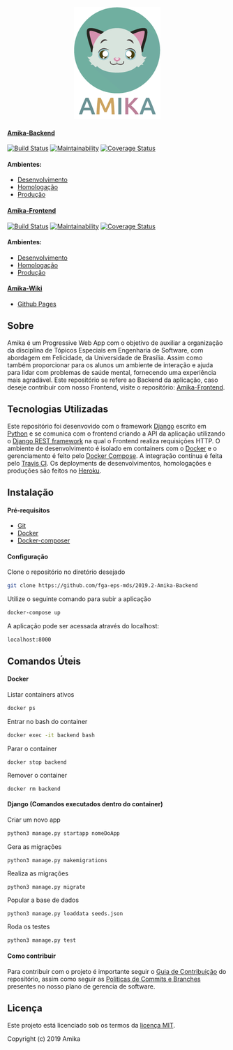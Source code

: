 <p align="center">
    <a src="https://fga-eps-mds.github.io/2019.2-Amika-Wiki/">
        <img src="https://raw.githubusercontent.com/fga-eps-mds/2019.2-Amika-Wiki/master/assets/img/AmikaComNome.png">
    </a>
</p>


#### [Amika-Backend](https://github.com/fga-eps-mds/2019.2-Amika-Backend)
[![Build Status](https://travis-ci.org/fga-eps-mds/2019.2-Amika-Backend.svg?branch=master)](https://travis-ci.org/fga-eps-mds/2019.2-Amika-Backend)
[![Maintainability](https://api.codeclimate.com/v1/badges/fa0fbed2c8fa7014e542/maintainability)](https://codeclimate.com/github/fga-eps-mds/2019.2-Amika-Backend/maintainability)
[![Coverage Status](https://coveralls.io/repos/github/fga-eps-mds/2019.2-Amika-Backend/badge.svg?branch=develop)](https://coveralls.io/github/fga-eps-mds/2019.2-Amika-Backend?branch=develop)

#### Ambientes:
- [Desenvolvimento](https://amika-backend-dev.herokuapp.com/)
- [Homologação](https://amika-backend-stg.herokuapp.com/)
- [Produção](https://amika-backend.herokuapp.com/)

#### [Amika-Frontend](https://github.com/fga-eps-mds/2019.2-Amika-Frontend)
[![Build Status](https://travis-ci.org/fga-eps-mds/2019.2-Amika-Frontend.svg?branch=master)](https://travis-ci.org/fga-eps-mds/2019.2-Amika-Frontend)
[![Maintainability](https://api.codeclimate.com/v1/badges/e6c21399ba32b11ab1d1/maintainability)](https://codeclimate.com/github/fga-eps-mds/2019.2-Amika-Frontend/maintainability)
[![Coverage Status](https://coveralls.io/repos/github/fga-eps-mds/2019.2-Amika-Frontend/badge.svg?branch=develop)](https://coveralls.io/github/fga-eps-mds/2019.2-Amika-Frontend?branch=develop)

#### Ambientes:
- [Desenvolvimento](https://amika-dev.herokuapp.com/)
- [Homologação](https://amika-stg.herokuapp.com/)
- [Produção](https://amika-prod.herokuapp.com/)

#### [Amika-Wiki](https://github.com/fga-eps-mds/2019.2-Amika-Wiki)
- [Github Pages](https://fga-eps-mds.github.io/2019.2-Amika-Wiki/#/)


## Sobre

Amika é um Progressive Web App com o objetivo de auxiliar a organização da disciplina de Tópicos Especiais em Engenharia de Software, com abordagem em Felicidade, da Universidade de Brasília. Assim como também proporcionar para os alunos um ambiente de interação e ajuda para lidar com problemas de saúde mental, fornecendo uma experiência mais agradável. Este repositório se refere ao Backend da aplicação, caso deseje contribuir com nosso Frontend, visite o repositório: [Amika-Frontend](https://github.com/fga-eps-mds/2019.2-Amika-Frontend). 


## Tecnologias Utilizadas

Este repositório foi desenvovido com o framework [Django](https://www.djangoproject.com) escrito em [Python](https://www.python.org) e se comunica com o frontend criando a API da aplicação utilizando o [Django REST framework](https://www.django-rest-framework.org) na qual o Frontend realiza requisições HTTP. O ambiente de desenvolvimento é isolado em containers com o [Docker](https://www.docker.com) e o gerenciamento é feito pelo [Docker Compose](https://docs.docker.com/compose/). A integração contínua é feita pelo [Travis CI](https://docs.travis-ci.com). Os deployments de desenvolvimentos, homologações e produções são feitos no [Heroku](https://devcenter.heroku.com).

## Instalação

  #### Pré-requisitos
  * [Git](https://git-scm.com/)
  * [Docker](https://www.docker.com/get-docker)
  * [Docker-composer](https://docs.docker.com/compose/install/#install-compose)

  #### Configuração

  Clone o repositório no diretório desejado
  ```bash
  git clone https://github.com/fga-eps-mds/2019.2-Amika-Backend
  ```

  Utilize o seguinte comando para subir a aplicação
  ```bash
  docker-compose up
  ```

  A aplicação pode ser acessada através do localhost:
  ```
  localhost:8000
  ```
  
  
  ## Comandos Úteis

  #### Docker
  
  Listar containers ativos
  ```bash
  docker ps
  ```

  Entrar no bash do container
  ```bash
  docker exec -it backend bash
  ```

  Parar o container
  ```
  docker stop backend
  ```
  
  Remover o container
  ```
  docker rm backend
  ```

  #### Django (Comandos executados dentro do container)

  Criar um novo app
  ```bash
  python3 manage.py startapp nomeDoApp
  ```

  Gera as migrações
  ```bash
  python3 manage.py makemigrations
  ```

  Realiza as migrações
  ```
  python3 manage.py migrate
  ```

  Popular a base de dados
  ```
  python3 manage.py loaddata seeds.json
  ```

  Roda os testes
  ```
  python3 manage.py test
  ```
  

#### Como contribuir
Para contribuir com o projeto é importante seguir o [Guia de Contribuição](https://github.com/fga-eps-mds/2019.2-Amika-Wiki/blob/master/.github/CONTRIBUTING.md) do repositório, assim como seguir as [Politicas de Commits e Branches](https://fga-eps-mds.github.io/2019.2-Amika-Wiki/#/docs/projeto/planogerencia) presentes no nosso plano de gerencia de software.

## Licença

Este projeto está licenciado sob os termos da [licença MIT](https://github.com/fga-eps-mds/2019.2-Amika-Wiki/blob/master/LICENSE).

Copyright (c) 2019 Amika
